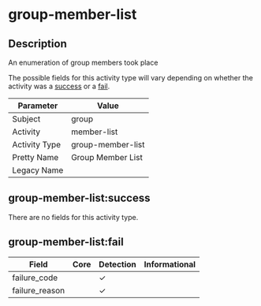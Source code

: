 group-member-list
=================

Description
-----------
An enumeration of group members took place

The possible fields for this activity type will vary depending on whether the activity was a [success](#group-member-listsuccess) or a [fail](#group-member-listfail).

| Parameter     | Value             |
| ------------- | ----------------- |
| Subject       | group             |
| Activity      | member-list       |
| Activity Type | group-member-list |
| Pretty Name   | Group Member List |
| Legacy Name   |                   |

group-member-list:success
-------------------------

There are no fields for this activity type.


group-member-list:fail
----------------------

| Field          | Core | Detection | Informational |
| -------------- | ---- | --------- | ------------- |
| failure_code   |      | &#10003;  |               |
| failure_reason |      | &#10003;  |               |